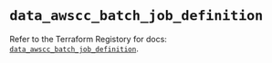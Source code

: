 # `data_awscc_batch_job_definition`

Refer to the Terraform Registory for docs: [`data_awscc_batch_job_definition`](https://registry.terraform.io/providers/hashicorp/awscc/0.70.0/docs/data-sources/batch_job_definition).
